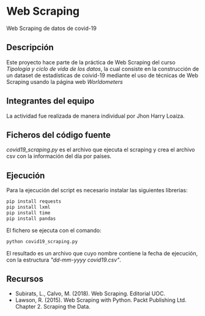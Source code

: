 # Web Scraping
Web Scraping de datos de covid-19

## Descripción

Este proyecto hace parte de la práctica de Web Scraping del curso *Tipología y ciclo de vida de los datos*, la cual consiste en la construcción de un dataset de estadísticas de coivid-19 mediante el uso de técnicas de Web Scraping usando la página web *Worldometers*

## Integrantes del equipo
La actividad fue realizada de manera individual por Jhon Harry Loaiza.

## Ficheros del código fuente
*covid19_scraping.py* es el archivo que ejecuta el scraping y crea el archivo csv con la información del día por países. 

## Ejecución
Para la ejecución del script es necesario instalar las siguientes librerias:
```python
pip install requests
pip install lxml
pip install time
pip install pandas
```
El fichero se ejecuta con el comando:

```python
python covid19_scraping.py
```

El resultado es un archivo que cuyo nombre contiene la fecha de ejecución, con la estructura *"dd-mm-yyyy covid19.csv"*.  

## Recursos
* Subirats, L., Calvo, M. (2018). Web Scraping. Editorial UOC.
* Lawson, R. (2015). Web Scraping with Python. Packt Publishing Ltd. Chapter 2. Scraping the Data.
